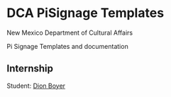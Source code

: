 # DCA PiSignage Templates
New Mexico Department of Cultural Affairs

Pi Signage Templates and documentation

## Internship
Student: [Dion Boyer](https://github.com/Taunchi)
